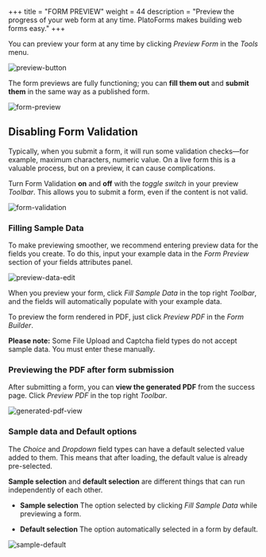 +++
title = "FORM PREVIEW"
weight = 44
description = "Preview the progress of your web form at any time. PlatoForms makes building web forms easy."
+++

You can preview your form at any time by clicking *Preview Form* in the *Tools* menu. 



![preview-button](/images/preview-button.png)



The form previews are fully functioning; you can **fill them out** and **submit them** in the same way as a published form.

![form-preview](/images/form-preview.png)



## Disabling Form Validation

Typically, when you submit a form, it will run some validation checks—for example, maximum characters, numeric value. On a live form this is a valuable process, but on a preview, it can cause complications.

Turn Form Validation **on** and **off** with the *toggle switch* in your preview *Toolbar*. This allows you to submit a form, even if the content is not valid.



![form-validation](/images/form-validation.png)

### Filling Sample Data

To make previewing smoother, we recommend entering preview data for the fields you create. To do this, input your example data in the *Form Preview* section of your fields attributes panel.



![preview-data-edit](/images/preview-data-edit.png)



When you preview your form, click *Fill Sample Data* in the top right *Toolbar*, and the fields will automatically populate with your example data. 

To preview the form rendered in PDF, just click *Preview PDF* in the *Form Builder*.

**Please note:** Some File Upload and Captcha field types do not accept sample data. You must enter these manually.



### Previewing the PDF after form submission

After submitting a form, you can **view the generated PDF** from the success page. Click *Preview PDF* in the top right *Toolbar*.



![generated-pdf-view](/images/generated-pdf-view.png)

### Sample data and Default options

The *Choice* and *Dropdown* field types can have a default selected value added to them. This means that after loading, the default value is already pre-selected. 

**Sample selection** and **default selection** are different things that can run independently of each other. 

- **Sample selection**
  The option selected by clicking *Fill Sample Data* while previewing a form.


- **Default selection**
  The option automatically selected in a form by default.



![sample-default](/images/sample-default.png)